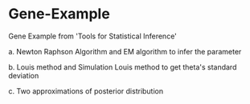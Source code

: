 # Gene-Example
Gene Example from 'Tools for Statistical Inference'

a. Newton Raphson Algorithm and EM algorithm to infer the parameter

b. Louis method and Simulation Louis method to get theta's standard deviation

c. Two approximations of posterior distribution
